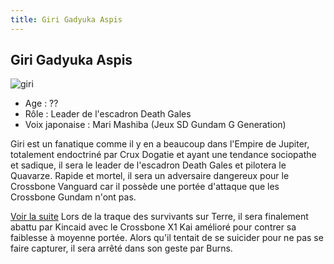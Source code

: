 ```yaml
---
title: Giri Gadyuka Aspis
---
```


Giri Gadyuka Aspis
------------------

![giri](/images/stories/manga/crossbone/persos/giri.jpg)
- Age : ??  
- Rôle : Leader de l'escadron Death Gales  
- Voix japonaise : Mari Mashiba (Jeux SD Gundam G Generation)


Giri est un fanatique comme il y en a beaucoup dans l'Empire de Jupiter, totalement endoctriné par Crux Dogatie et ayant une tendance sociopathe et sadique, il sera le leader de l'escadron Death Gales et pilotera le Quavarze. Rapide et mortel, il sera un adversaire dangereux pour le Crossbone Vanguard car il possède une portée d'attaque que les Crossbone Gundam n'ont pas.


[Voir la suite](javascript:spoiler();)
Lors de la traque des survivants sur Terre, il sera finalement abattu par Kincaid avec le Crossbone X1 Kai amélioré pour contrer sa faiblesse à moyenne portée. Alors qu'il tentait de se suicider pour ne pas se faire capturer, il sera arrêté dans son geste par Burns.


